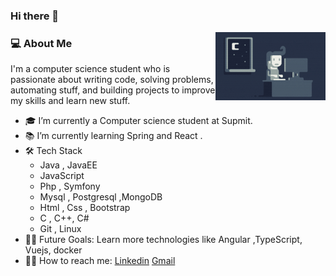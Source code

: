 ### Hi there 👋

<img width="35%" align="right" alt="Github" src="Night-Coding.gif" />

### 💻 About Me

I'm a computer science student who is passionate about writing code, solving problems, automating stuff, and building projects to improve my skills and learn new stuff.

- 🎓 I’m currently a Computer science student at Supmit.
- 📚 I’m currently learning Spring and React .
- 🛠 Tech Stack
  - Java , JavaEE
  - JavaScript
  - Php , Symfony
  - Mysql , Postgresql ,MongoDB
  - Html , Css , Bootstrap
  - C , C++, C#
  - Git , Linux
- 💪🏼 Future Goals: Learn more technologies like Angular ,TypeScript, Vuejs, docker
- 🤝🏻 How to reach me: [Linkedin](https://www.linkedin.com/in/ben-youness-bahi-001a821b5/) [Gmail](mailto:ben.youness.bahi@gmail.com)
